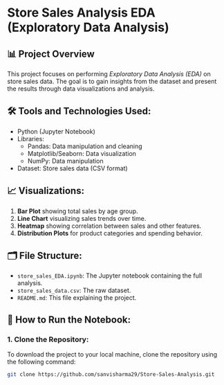 # Store Sales Analysis EDA (Exploratory Data Analysis)

## 📊 Project Overview
This project focuses on performing *Exploratory Data Analysis (EDA)* on store sales data. The goal is to gain insights from the dataset and present the results through data visualizations and analysis.

## 🛠️ Tools and Technologies Used:
- Python (Jupyter Notebook)
- Libraries:
  -  Pandas: Data manipulation and cleaning
  -  Matplotlib/Seaborn: Data visualization
  -  NumPy: Data manipulation
- Dataset: Store sales data (CSV format)

## 📈 Visualizations:
1. **Bar Plot** showing total sales by age group.
2. **Line Chart** visualizing sales trends over time.
3. **Heatmap** showing correlation between sales and other features.
4. **Distribution Plots** for product categories and spending behavior.

## 🗂️ File Structure:
- `store_sales_EDA.ipynb`: The Jupyter notebook containing the full analysis.
- `store_sales_data.csv`: The raw dataset.
- `README.md`: This file explaining the project.

## 🚀 How to Run the Notebook:

### 1. **Clone the Repository**:
   To download the project to your local machine, clone the repository using the following command:
   ```bash
   git clone https://github.com/sanvisharma29/Store-Sales-Analysis.git
